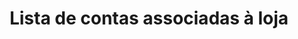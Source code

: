 ---
title: Lista de contas associadas à loja
api:
  file: Cashout.json
  operationId: get_v1-wallets
hidden: false
---